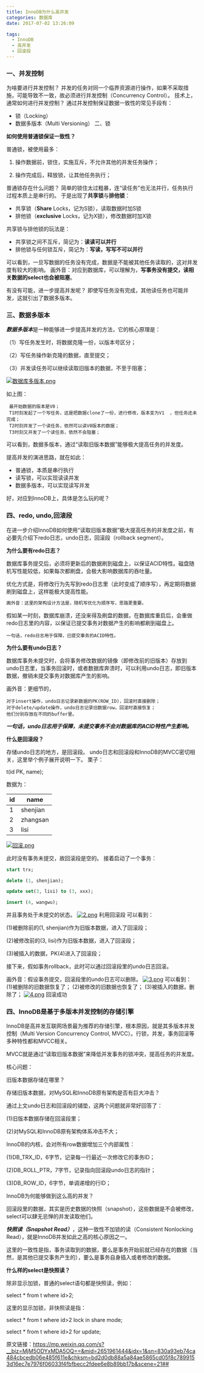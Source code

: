 ```yaml
---
title: InnoDB为什么高并发
categories: 数据库
date: 2017-07-02 13:26:09

tags:
  - InnoDB
  - 高并发
  - 回滚段
---
```

### 一、并发控制
为啥要进行并发控制？
并发的任务对同一个临界资源进行操作，如果不采取措施，可能导致不一致，故必须进行并发控制（Concurrency Control）。
技术上，通常如何进行并发控制？
通过并发控制保证数据一致性的常见手段有：

- 锁（Locking）
- 数据多版本（Multi Versioning）
二、锁

**如何使用普通锁保证一致性？**

普通锁，被使用最多：

1. 操作数据前，锁住，实施互斥，不允许其他的并发任务操作；

2. 操作完成后，释放锁，让其他任务执行；

普通锁存在什么问题？
简单的锁住太过粗暴，连“读任务”也无法并行，任务执行过程本质上是串行的。
于是出现了**共享锁**与**排他锁**：

- 共享锁（**Share** Locks，记为S锁），读取数据时加S锁
- 排他锁（**exclusive** Locks，记为X锁），修改数据时加X锁

共享锁与排他锁的玩法是：

- 共享锁之间不互斥，简记为：**读读可以并行**
- 排他锁与任何锁互斥，简记为：**写读，写写不可以并行**

可以看到，一旦写数据的任务没有完成，数据是不能被其他任务读取的，这对并发度有较大的影响。
画外音：对应到数据库，可以理解为，**写事务没有提交，读相关数据的select也会被阻塞**。

有没有可能，进一步提高并发呢？
即使写任务没有完成，其他读任务也可能并发，这就引出了数据多版本。

### 三、数据多版本

***数据多版本***是一种能够进一步提高并发的方法，它的核心原理是：

（1）写任务发生时，将数据克隆一份，以版本号区分；

（2）写任务操作新克隆的数据，直至提交；

（3）并发读任务可以继续读取旧版本的数据，不至于阻塞；

[![数据库多版本.png](https://i.loli.net/2018/11/06/5be10afea12e7.png)](https://i.loli.net/2018/11/06/5be10afea12e7.png)

如上图：
```
 最开始数据的版本是V0；
 T1时刻发起了一个写任务，这是把数据clone了一份，进行修改，版本变为V1  ，但任务还未完成；
 T2时刻并发了一个读任务，依然可以读V0版本的数据；
 T3时刻又并发了一个读任务，依然不会阻塞；
```


可以看到，数据多版本，通过“读取旧版本数据”能够极大提高任务的并发度。



提高并发的演进思路，就在如此：

- 普通锁，本质是串行执行
- 读写锁，可以实现读读并发
- 数据多版本，可以实现读写并发

好，对应到InnoDB上，具体是怎么玩的呢？
### 四、redo, undo,回滚段

在进一步介绍InnoDB如何使用“读取旧版本数据”极大提高任务的并发度之前，有必要先介绍下redo日志，undo日志，回滚段（rollback segment）。

**为什么要有redo日志？**

数据库事务提交后，必须将更新后的数据刷到磁盘上，以保证ACID特性。磁盘随机写性能较低，如果每次都刷盘，会极大影响数据库的吞吐量。


优化方式是，将修改行为先写到redo日志里（此时变成了顺序写），再定期将数据刷到磁盘上，这样能极大提高性能。
``` bash
画外音：这里的架构设计方法是，随机写优化为顺序写，思路更重要。
```
假如某一时刻，数据库崩溃，还没来得及刷盘的数据，在数据库重启后，会重做redo日志里的内容，以保证已提交事务对数据产生的影响都刷到磁盘上。
```
一句话，redo日志用于保障，已提交事务的ACID特性。
```

**为什么要有undo日志？**

数据库事务未提交时，会将事务修改数据的镜像（即修改前的旧版本）存放到undo日志里，当事务回滚时，或者数据库奔溃时，可以利用undo日志，即旧版本数据，撤销未提交事务对数据库产生的影响。

画外音：更细节的，
```
对于insert操作，undo日志记录新数据的PK(ROW_ID)，回滚时直接删除；
对于delete/update操作，undo日志记录旧数据row，回滚时直接恢复；
他们分别存放在不同的buffer里。
```


***一句话，undo日志用于保障，未提交事务不会对数据库的ACID特性产生影响。***



**什么是回滚段？**

存储undo日志的地方，是回滚段。
undo日志和回滚段和InnoDB的MVCC密切相关，这里举个例子展开说明一下。
栗子：

t(id PK, name);

数据为：

id |name
------------ | -------------
1| shenjian
2| zhangsan
3| lisi

[![回滚.png](https://i.loli.net/2018/11/06/5be10ecbc3fc8.png)](https://i.loli.net/2018/11/06/5be10ecbc3fc8.png)

此时没有事务未提交，故回滚段是空的。
接着启动了一个事务：
``` sql
start trx;

delete (1, shenjian);

update set(3, lisi) to (3, xxx);

insert (4, wangwu);
```
并且事务处于未提交的状态。
[![2.png](https://i.loli.net/2018/11/06/5be10fb4892c7.png)](https://i.loli.net/2018/11/06/5be10fb4892c7.png)
利用回滚段
可以看到：

(1)被删除前的(1, shenjian)作为旧版本数据，进入了回滚段；

(2)被修改前的(3, lisi)作为旧版本数据，进入了回滚段；

(3)被插入的数据，PK(4)进入了回滚段；

  接下来，假如事务rollback，此时可以通过回滚段里的undo日志回滚。

画外音：假设事务提交，回滚段里的undo日志可以删除。
[![3.png](https://i.loli.net/2018/11/06/5be10fb4ce705.png)](https://i.loli.net/2018/11/06/5be10fb4ce705.png)
可以看到：
(1)被删除的旧数据恢复了；
(2)被修改的旧数据也恢复了；
(3)被插入的数据，删除了；
[![4.png](https://pic-store-1257916117.cos.ap-shanghai.myqcloud.com/string.png?q-sign-algorithm=sha1&q-ak=AKID50qL5rXoodHrLXupVYNItNdM0NUWtcIu&q-sign-time=1541688823;1541690623&q-key-time=1541688823;1541690623&q-header-list=&q-url-param-list=&q-signature=050bb7c30d4a1cd6a73221ee63d069adb12f50f2&x-cos-security-token=3b009f5ca107398f417dee4e1bcfde7739d15a8010001&response-content-disposition=attachment)](https://i.loli.net/2018/11/06/5be10fb55999b.png)
回滚成功

### 四、InnoDB是基于多版本并发控制的存储引擎

  InnoDB是高并发互联网场景最为推荐的存储引擎，根本原因，就是其多版本并发控制（Multi Version Concurrency Control, MVCC）。行锁，并发，事务回滚等多种特性都和MVCC相关。


MVCC就是通过“读取旧版本数据”来降低并发事务的锁冲突，提高任务的并发度。

核心问题：

旧版本数据存储在哪里？

存储旧版本数据，对MySQL和InnoDB原有架构是否有巨大冲击？

通过上文undo日志和回滚段的铺垫，这两个问题就非常好回答了：

(1)旧版本数据存储在回滚段里；

(2)对MySQL和InnoDB原有架构体系冲击不大；

InnoDB的内核，会对所有row数据增加三个内部属性：

(1)DB_TRX_ID，6字节，记录每一行最近一次修改它的事务ID；

(2)DB_ROLL_PTR，7字节，记录指向回滚段undo日志的指针；

(3)DB_ROW_ID，6字节，单调递增的行ID；

InnoDB为何能够做到这么高的并发？

回滚段里的数据，其实是历史数据的快照（snapshot），这些数据是不会被修改，select可以肆无忌惮的并发读取他们。

***快照读（Snapshot Read）***，这种一致性不加锁的读（Consistent Nonlocking Read），就是InnoDB并发如此之高的核心原因之一。



这里的一致性是指，事务读取到的数据，要么是事务开始前就已经存在的数据（当然，是其他已提交事务产生的），要么是事务自身插入或者修改的数据。



**什么样的select是快照读？**

除非显示加锁，普通的select语句都是快照读，例如：

select * from t where id>2;



这里的显示加锁，非快照读是指：

select * from t where id>2 lock in share mode;

select * from t where id>2 for update;

原文链接：https://mp.weixin.qq.com/s?__biz=MjM5ODYxMDA5OQ==&mid=2651961444&idx=1&sn=830a93eb74ca484cbcedb06e485f611e&chksm=bd2d0db88a5a84ae5865cd05f8c7899153d16ec7e7976f06033f4fbfbecc2fdee6e8b89bb17b&scene=21##


